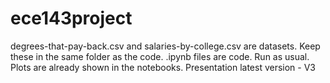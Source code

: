# ece143project
degrees-that-pay-back.csv and salaries-by-college.csv are datasets. Keep these in the same folder as the code.
.ipynb files are code. Run as usual. Plots are already shown in the notebooks.
Presentation latest version - V3
